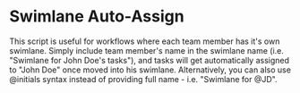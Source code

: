 # Swimlane Auto-Assign

This script is useful for workflows where each team member has it's own swimlane.
Simply include team member's name in the swimlane name (i.e. "Swimlane for John Doe's tasks"), and tasks will get automatically assigned to "John Doe" once moved into his swimlane.
Alternatively, you can also use @initials syntax instead of providing full name - i.e. "Swimlane for @JD".
